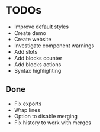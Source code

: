 # TODOs

- Improve default styles
- Create demo
- Create website
- Investigate component warnings
- Add slots
- Add blocks counter
- Add blocks actions
- Syntax highlighting

## Done

- Fix exports
- Wrap lines
- Option to disable merging
- Fix history to work with merges

